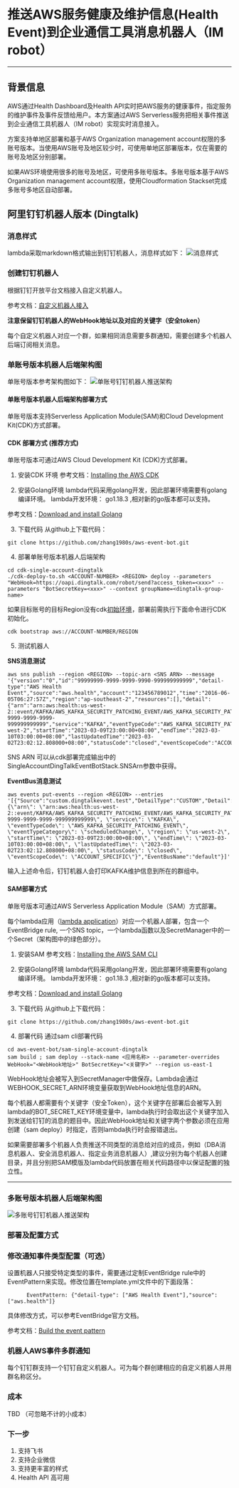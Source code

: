 # 推送AWS服务健康及维护信息(Health Event)到企业通信工具消息机器人（IM robot）

---


## 背景信息
AWS通过Health Dashboard及Health API实时把AWS服务的健康事件，指定服务的维护事件及事件反馈给用户。本方案通过AWS Serverless服务把相关事件推送到企业通信工具机器人（IM robot）实现实时消息接入。

方案支持单地区部署和基于AWS Organization management account权限的多账号版本。当使用AWS账号及地区较少时，可使用单地区部署版本，仅在需要的账号及地区分别部署。

如果AWS环境使用很多的账号及地区，可使用多账号版本。多账号版本基于AWS Organization management account权限，使用Cloudformation Stackset完成多账号多地区自动部署。


## 阿里钉钉机器人版本 (Dingtalk)

### 消息样式
lambda采取markdown格式输出到钉钉机器人，消息样式如下：
![消息样式](docs/picture/healthevent-format-bot-dingtalk.jpeg)

### 创建钉钉机器人
根据钉钉开放平台文档接入自定义机器人。

参考文档：[自定义机器人接入](https://open.dingtalk.com/document/robots/custom-robot-access#title-zob-eyu-qse)

**注意保留钉钉机器人的WebHook地址以及对应的关键字（安全token）**

每个自定义机器人对应一个群，如果相同消息需要多群通知，需要创建多个机器人后端订阅相关消息。
### 单账号版本机器人后端架构图
单账号版本参考架构图如下：
![单账号钉钉机器人推送架构](docs/picture/single-account-event-bot-dingtalk.png)

#### 单账号版本机器人后端架构部署方式
单账号版本支持Serverless Application Module(SAM)和Cloud Development Kit(CDK)方式部署。


#### CDK 部署方式 (推荐方式)
单账号版本可通过AWS Cloud Development Kit (CDK)方式部署。

1. 安装CDK 环境
参考文档：[Installing the AWS CDK](https://docs.aws.amazon.com/cdk/v2/guide/getting_started.html)

2. 安装Golang环境
lambda代码采用golang开发，因此部署环境需要有golang编译环境。
lambda开发环境： go1.18.3 ,相对新的go版本都可以支持。

参考文档：[Download and install Golang](https://go.dev/doc/install)

3. 下载代码
从github上下载代码：

```
git clone https://github.com/zhang1980s/aws-event-bot.git
```

4. 部署单账号版本机器人后端架构 
```
cd cdk-single-account-dingtalk
./cdk-deploy-to.sh <ACCOUNT-NUMBER> <REGION> deploy --parameters "WebHook=https://oapi.dingtalk.com/robot/send?access_token=<xxx>" --parameters "BotSecretKey=<xxx>" --context groupName=<dingtalk-group-name>
```

如果目标账号的目标Region没有cdk[初始环境](https://docs.aws.amazon.com/cdk/v2/guide/bootstrapping.html)，部署前需执行下面命令进行CDK初始化。

```
cdk bootstrap aws://ACCOUNT-NUMBER/REGION
```
5. 测试机器人

**SNS消息测试**
```
aws sns publish --region <REGION> --topic-arn <SNS ARN> --message '{"version":"0","id":"99999999-9999-9999-9990-999999999999","detail-type":"AWS Health Event","source":"aws.health","account":"123456789012","time":"2016-06-05T06:27:57Z","region":"ap-southeast-2","resources":[],"detail":{"arn":"arn:aws:health:us-west-2::event/KAFKA/AWS_KAFKA_SECURITY_PATCHING_EVENT/AWS_KAFKA_SECURITY_PATCHING_EVENT_99999999-9999-9999-9999-999999999999","service":"KAFKA","eventTypeCode":"AWS_KAFKA_SECURITY_PATCHING_EVENT","eventTypeCategory":"scheduledChange","region":"us-west-2","startTime":"2023-03-09T23:00:00+08:00","endTime":"2023-03-10T03:00:00+08:00","lastUpdatedTime":"2023-03-02T23:02:12.808000+08:00","statusCode":"closed","eventScopeCode":"ACCOUNT_SPECIFIC"}}'
```

SNS ARN 可以从cdk部署完成输出中的SingleAccountDingTalkEventBotStack.SNSArn参数中获得。

**EventBus消息测试**
```
aws events put-events --region <REGION> --entries '[{"Source":"custom.dingtalkevent.test","DetailType":"CUSTOM","Detail":"{\"arn\": \"arn:aws:health:us-west-2::event/KAFKA/AWS_KAFKA_SECURITY_PATCHING_EVENT/AWS_KAFKA_SECURITY_PATCHING_EVENT_99999999-9999-9999-9999-999999999999\", \"service\": \"KAFKA\", \"eventTypeCode\": \"AWS_KAFKA_SECURITY_PATCHING_EVENT\", \"eventTypeCategory\": \"scheduledChange\", \"region\": \"us-west-2\", \"startTime\": \"2023-03-09T23:00:00+08:00\", \"endTime\": \"2023-03-10T03:00:00+08:00\", \"lastUpdatedTime\": \"2023-03-02T23:02:12.808000+08:00\", \"statusCode\": \"closed\", \"eventScopeCode\": \"ACCOUNT_SPECIFIC\"}","EventBusName":"default"}]' 
```

输入上述命令后，钉钉机器人会打印KAFKA维护信息到所在的群组中。

#### SAM部署方式
单账号版本可通过AWS Serverless Application Module（SAM）方式部署。

每个lambda应用（[lambda application](https://docs.aws.amazon.com/lambda/latest/dg/deploying-lambda-apps.html)）对应一个机器人部署，包含一个EventBridge rule, 一个SNS topic，一个lambda函数以及SecretManager中的一个Secret（架构图中的绿色部分）。


1. 安装SAM
参考文档：[Installing the AWS SAM CLI](https://docs.aws.amazon.com/serverless-application-model/latest/developerguide/install-sam-cli.html)


2. 安装Golang环境
lambda代码采用golang开发，因此部署环境需要有golang编译环境。
lambda开发环境： go1.18.3 ,相对新的go版本都可以支持。

参考文档：[Download and install Golang](https://go.dev/doc/install)

3. 下载代码
从github上下载代码：

```
git clone https://github.com/zhang1980s/aws-event-bot.git
```


4. 部署代码
通过sam cli部署代码

```
cd aws-event-bot/sam-single-account-dingtalk
sam build ; sam deploy --stack-name <应用名称> --parameter-overrides WebHook="<WebHook地址>" BotSecretKey="<关键字>" --region us-east-1
```

WebHook地址会被写入到SecretManager中做保存。Lambda会通过 WEBHOOK_SECRET_ARN环境变量获取到WebHook地址信息的ARN。

每个机器人都需要有个关键字（安全Token），这个关键字在部署后会被写入到lambda的BOT_SECRET_KEY环境变量中，lambda执行时会取出这个关键字加入到发送给钉钉的消息的题目中。因此WebHook地址和关键字两个参数必须在应用创建（sam deploy）时指定，否则lambda执行时会报错退出。

如果需要部署多个机器人负责推送不同类型的消息给对应的成员，例如（DBA消息机器人、安全消息机器人、指定业务消息机器人）,建议分别为每个机器人创建目录，并且分别把SAM模版及lambda代码放置在相关代码路径中以保证配置的独立性。



---
### 多账号版本机器人后端架构图
![多账号钉钉机器人推送架构](docs/picture/multi-account-event-bot-dingtalk.png)


### 部署及配置方式
















### 修改通知事件类型配置（可选）

设置机器人只接受特定类型的事件，需要通过定制EventBridge rule中的EventPattern来实现。修改位置在template.yml文件中的下面段落：

```
      EventPattern: {"detail-type": ["AWS Health Event"],"source": ["aws.health"]}
```

具体修改方式，可以参考EventBridge官方文档。

参考文档：[Build the event pattern](https://docs.aws.amazon.com/eventbridge/latest/userguide/eb-create-rule.html)


### 机器人AWS事件多群通知
每个钉钉群支持一个钉钉自定义机器人。可为每个群创建相应的自定义机器人并用群名称区分。

### 成本
TBD （可忽略不计的小成本）

### 下一步
1. 支持飞书
2. 支持企业微信
3. 支持更丰富的样式
4. Health API  高可用


